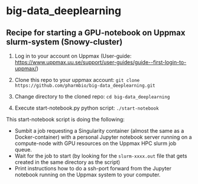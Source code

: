 # big-data_deeplearning

## Recipe for starting a GPU-notebook on Uppmax slurm-system (Snowy-cluster)

1. Log in to your account on Uppmax (User-guide: https://www.uppmax.uu.se/support/user-guides/guide--first-login-to-uppmax/)

2. Clone this repo to your uppmax account: `git clone https://github.com/pharmbio/big-data_deeplearning.git`

3. Change directory to the cloned repo: `cd big-data_deeplearning`

4. Execute start-notebook.py python script: `./start-notebook`

This start-notebook script is doing the following:

  - Sumbit a job requesting a Singularity container (almost the same as a Docker-container) with a personal Jupyter notebook server running on a compute-node with GPU resources on the Uppmax HPC slurm job queue.
  - Wait for the job to start (by looking for the `slurm-xxxx.out` file that gets created in the same directory as the script)
  - Print instructions how to do a ssh-port forward from the Jupyter notebook running on the Uppmax system to your computer.
